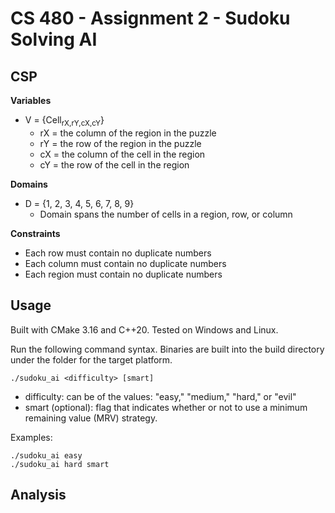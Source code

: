 # CS 480 - Assignment 2 - Sudoku Solving AI

## CSP
**Variables**
+ V = {Cell<sub>rX,rY,cX,cY</sub>}
  + rX = the column of the region in the puzzle
  + rY = the row of the region in the puzzle
  + cX = the column of the cell in the region
  + cY = the row of the cell in the region

**Domains**
+ D = {1, 2, 3, 4, 5, 6, 7, 8, 9}
  + Domain spans the number of cells in a region, row, or column


**Constraints**
+ Each row must contain no duplicate numbers
+ Each column must contain no duplicate numbers
+ Each region must contain no duplicate numbers


## Usage
Built with CMake 3.16 and C++20. Tested on Windows and Linux.

Run the following command syntax. Binaries are built into the build directory under the folder for the target platform.
```
./sudoku_ai <difficulty> [smart]
```

+ difficulty: can be of the values: "easy," "medium," "hard," or "evil"
+ smart (optional): flag that indicates whether or not to use a minimum remaining value (MRV) strategy.

Examples:
```
./sudoku_ai easy
./sudoku_ai hard smart
```
## Analysis
